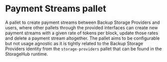 # Payment Streams pallet

A pallet to create payment streams between Backup Storage Providers and users, where other pallets through the provided interfaces can create new payment streams with a given rate of tokens per block, update those rates and delete a payment stream altogether.
The pallet aims to be configurable but not usage agnostic as it is tightly related to the Backup Storage Providers identity from the `storage-providers` pallet that can be found in the StorageHub runtime.